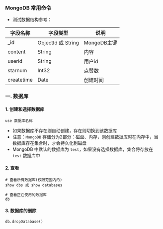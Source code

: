 ### MongoDB 常用命令

* 测试数据结构参考：

| 字段名称 | 字段类型| 说明|
| ------ | ----------| ---- |
| _id | ObjectId 或 String| MongoDB主键 |
| content | String| 内容 |
| userid | String| 用户id |
| starnum | Int32| 点赞数 |
| createtime | Date| 创建时间 |


### 一.  数据库
#### 1.  创建和选择数据库
```
use 数据库名称
```

* 如果数据库不存在则自动创建，存在则切换到该数据库  
* 注意：`MongoDB` 存储分为2部分：磁盘、内存，刚创建数据库时在内存中，当数据库存在集合时，才会持久化到磁盘
* MongoDB 中默认的数据库为 `test`，如果没有选择数据库，集合将存放在 `test` 数据库中


#### 2.  查看
```
# 查看所有数据库(权限范围内的)
show dbs 或 show databases

# 查看正在使用的数据库
db
```


#### 3.  数据库的删除
```
db.dropDatabase()
```

